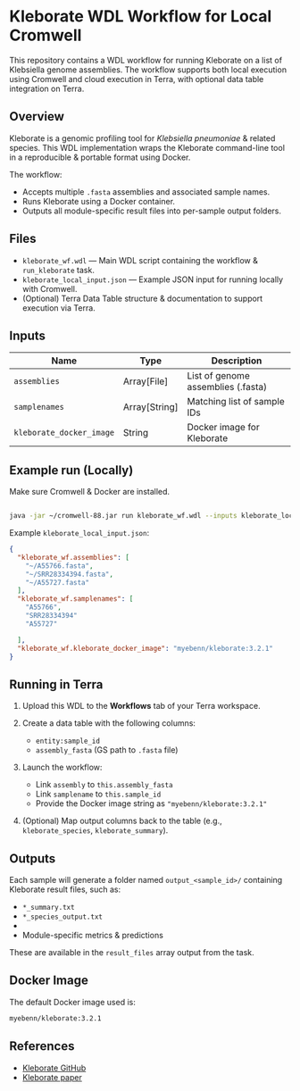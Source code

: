 # Kleborate WDL Workflow for Local Cromwell

This repository contains a WDL workflow for running Kleborate on a list of Klebsiella genome assemblies. The workflow supports both local execution using Cromwell and cloud execution in Terra, with optional data table integration on Terra.

## Overview

Kleborate is a genomic profiling tool for *Klebsiella pneumoniae* & related species. This WDL implementation wraps the Kleborate command-line tool in a reproducible & portable format using Docker.

The workflow:

- Accepts multiple `.fasta` assemblies and associated sample names.
- Runs Kleborate using a Docker container.
- Outputs all module-specific result files into per-sample output folders.

## Files

- `kleborate_wf.wdl` — Main WDL script containing the workflow & `run_kleborate` task.
- `kleborate_local_input.json` — Example JSON input for running locally with Cromwell.
- (Optional) Terra Data Table structure & documentation to support execution via Terra.

## Inputs

| Name                    | Type          | Description                                   |
|-------------------------|---------------|-----------------------------------------------|
| `assemblies`            | Array[File]   | List of genome assemblies (.fasta)            |
| `samplenames`           | Array[String] | Matching list of sample IDs                   |
| `kleborate_docker_image`| String        | Docker image for Kleborate                    |

## Example run (Locally)

Make sure Cromwell & Docker are installed.

```bash

java -jar ~/cromwell-88.jar run kleborate_wf.wdl --inputs kleborate_local_input.json

```

Example `kleborate_local_input.json`:

```json
{
  "kleborate_wf.assemblies": [
    "~/A55766.fasta",
    "~/SRR28334394.fasta",
    "~/A55727.fasta"
  ],
  "kleborate_wf.samplenames": [
    "A55766",
    "SRR28334394"
    "A55727"

  ],
  "kleborate_wf.kleborate_docker_image": "myebenn/kleborate:3.2.1"
}
```

## Running in Terra

1. Upload this WDL to the **Workflows** tab of your Terra workspace.
2. Create a data table with the following columns:
    - `entity:sample_id`
    - `assembly_fasta` (GS path to `.fasta` file)
3. Launch the workflow:
    - Link `assembly` to `this.assembly_fasta`
    - Link `samplename` to `this.sample_id`
    - Provide the Docker image string as `"myebenn/kleborate:3.2.1"`
      
4. (Optional) Map output columns back to the table (e.g., `kleborate_species`, `kleborate_summary`).

## Outputs

Each sample will generate a folder named `output_<sample_id>/` containing Kleborate result files, such as:

- `*_summary.txt`
- `*_species_output.txt`
- 
- Module-specific metrics & predictions

These are available in the `result_files` array output from the task.

## Docker Image

The default Docker image used is:

```bash
myebenn/kleborate:3.2.1

```


## References

- [Kleborate GitHub](https://github.com/katholt/Kleborate)  
- [Kleborate paper](https://www.nature.com/articles/s41467-021-24448-3)



